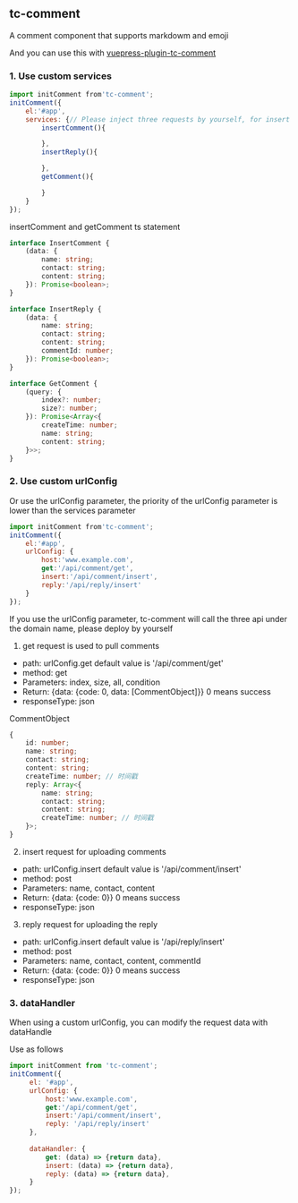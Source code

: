 ## tc-comment

A comment component that supports markdowm and emoji

And you can use this with [vuepress-plugin-tc-comment](https://github.com/theajack/vuepress-plugin-tc-comment)

### 1. Use custom services

```js
import initComment from'tc-comment';
initComment({
    el:'#app',
    services: {// Please inject three requests by yourself, for insert comments, insert comments and get comments
        insertComment(){

        },
        insertReply(){

        },
        getComment(){

        }
    }
});
```

insertComment and getComment ts statement

```ts
interface InsertComment {
    (data: {
        name: string;
        contact: string;
        content: string;
    }): Promise<boolean>;
}

interface InsertReply {
    (data: {
        name: string;
        contact: string;
        content: string;
        commentId: number;
    }): Promise<boolean>;
}

interface GetComment {
    (query: {
        index?: number;
        size?: number;
    }): Promise<Array<{
        createTime: number;
        name: string;
        content: string;
    }>>;
}
```

### 2. Use custom urlConfig

Or use the urlConfig parameter, the priority of the urlConfig parameter is lower than the services parameter

```js
import initComment from'tc-comment';
initComment({
    el:'#app',
    urlConfig: {
        host:'www.example.com',
        get:'/api/comment/get',
        insert:'/api/comment/insert',
        reply:'/api/reply/insert'
    }
});
```

If you use the urlConfig parameter, tc-comment will call the three api under the domain name, please deploy by yourself

1. get request is used to pull comments

- path: urlConfig.get default value is '/api/comment/get'
- method: get
- Parameters: index, size, all, condition
- Return: {data: {code: 0, data: [CommentObject]}} 0 means success
- responseType: json

CommentObject

```ts
{
    id: number;
    name: string;
    contact: string;
    content: string;
    createTime: number; // 时间戳
    reply: Array<{
        name: string;
        contact: string;
        content: string;
        createTime: number; // 时间戳
    }>;
}
```

2. insert request for uploading comments

- path: urlConfig.insert default value is '/api/comment/insert'
- method: post
- Parameters: name, contact, content
- Return: {data: {code: 0}} 0 means success
- responseType: json

3. reply request for uploading the reply

- path: urlConfig.insert default value is '/api/reply/insert'
- method: post
- Parameters: name, contact, content, commentId
- Return: {data: {code: 0}} 0 means success
- responseType: json

### 3. dataHandler

When using a custom urlConfig, you can modify the request data with dataHandle

Use as follows

````js
import initComment from 'tc-comment';
initComment({
     el: '#app',
     urlConfig: {
         host:'www.example.com',
         get:'/api/comment/get',
         insert:'/api/comment/insert',
         reply: '/api/reply/insert'
     },
    
     dataHandler: {
         get: (data) => {return data},
         insert: (data) => {return data},
         reply: (data) => {return data},
     }
});
````